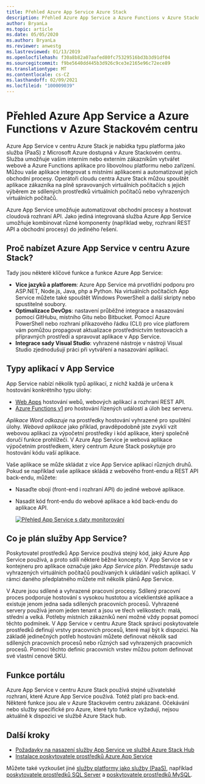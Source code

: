 ```yaml
---
title: Přehled Azure App Service Azure Stack
description: Přehled Azure App Service a Azure Functions v Azure Stackm centru.
author: BryanLa
ms.topic: article
ms.date: 05/05/2020
ms.author: BryanLa
ms.reviewer: anwestg
ms.lastreviewed: 01/13/2019
ms.openlocfilehash: f30a8b82a07aafed80fc75329516bd3b3d91df04
ms.sourcegitcommit: f9be5640dd445b3d926c9ce3e2165e96c72ece89
ms.translationtype: MT
ms.contentlocale: cs-CZ
ms.lasthandoff: 02/09/2021
ms.locfileid: "100009039"
---
```

# <a name="azure-app-service-and-azure-functions-on-azure-stack-hub-overview"></a>Přehled Azure App Service a Azure Functions v Azure Stackovém centru

Azure App Service v centru Azure Stack je nabídka typu platforma jako služba (PaaS) z Microsoft Azure dostupná v Azure Stackovém centru. Služba umožňuje vašim interním nebo externím zákazníkům vytvářet webové a Azure Functions aplikace pro libovolnou platformu nebo zařízení. Můžou vaše aplikace integrovat s místními aplikacemi a automatizovat jejich obchodní procesy. Operátoři cloudu centra Azure Stack můžou spouštět aplikace zákazníka na plně spravovaných virtuálních počítačích s jejich výběrem ze sdílených prostředků virtuálních počítačů nebo vyhrazených virtuálních počítačů.

Azure App Service umožňuje automatizovat obchodní procesy a hostovat cloudová rozhraní API. Jako jediná integrovaná služba Azure App Service umožňuje kombinovat různé komponenty (například weby, rozhraní REST API a obchodní procesy) do jediného řešení.

## <a name="why-offer-azure-app-service-on-azure-stack-hub"></a>Proč nabízet Azure App Service v centru Azure Stack?

Tady jsou některé klíčové funkce a funkce Azure App Service:

- **Více jazyků a platforem**: Azure App Service má prvotřídní podporu pro ASP.NET, Node.js, Java, php a Python. Na virtuálních počítačích App Service můžete také spouštět Windows PowerShell a další skripty nebo spustitelné soubory.
- **Optimalizace DevOps**: nastavení průběžné integrace a nasazování pomocí GitHubu, místního Gitu nebo Bitbucket. Pomocí Azure PowerShell nebo rozhraní příkazového řádku (CLI) pro více platforem vám pomůžou propagovat aktualizace prostřednictvím testovacích a přípravných prostředí a spravovat aplikace v App Service.
- **Integrace sady Visual Studio**: vyhrazené nástroje v nástroji Visual Studio zjednodušují práci při vytváření a nasazování aplikací.

## <a name="app-types-in-app-service"></a>Typy aplikací v App Service

App Service nabízí několik typů aplikací, z nichž každá je určena k hostování konkrétního typu úlohy:

- [Web Apps](/azure/app-service/overview) hostování webů, webových aplikací a rozhraní REST API.
- [Azure Functions v1](/azure/azure-functions) pro hostování řízených událostí a úloh bez serveru.

*Aplikace Word odkazuje* na prostředky hostování vyhrazené pro spuštění úlohy. *Webová aplikace* jako příklad, pravděpodobně jste zvyklí vzít webovou aplikaci za výpočetní prostředky i kód aplikace, který společně doručí funkce prohlížeči. V Azure App Service je webová aplikace výpočetním prostředkem, který centrum Azure Stack poskytuje pro hostování kódu vaší aplikace.

Vaše aplikace se může skládat z více App Service aplikací různých druhů. Pokud se například vaše aplikace skládá z webového front-endu a REST API back-endu, můžete:

- Nasaďte obojí (front-end i rozhraní API) do jediné webové aplikace.
- Nasadit kód front-endu do webové aplikace a kód back-endu do aplikace API.

   [![Přehled App Service s daty monitorování](media/azure-stack-app-service-overview/image01.png "Přehled App Service s daty monitorování")](media/azure-stack-app-service-overview/image01.png#lightbox)

## <a name="what-is-an-app-service-plan"></a>Co je plán služby App Service?

Poskytovatel prostředků App Service používá stejný kód, jaký Azure App Service používá, a proto sdílí některé běžné koncepty. V App Service se v kontejneru pro aplikace označuje jako *App Service plán*. Představuje sadu vyhrazených virtuálních počítačů používaných k ukládání vašich aplikací. V rámci daného předplatného můžete mít několik plánů App Service.

V Azure jsou sdílené a vyhrazené pracovní procesy. Sdílený pracovní proces podporuje hostování s vysokou hustotou a víceklientské aplikace a existuje jenom jedna sada sdílených pracovních procesů. Vyhrazené servery používá jenom jeden tenant a jsou ve třech velikostech: malá, střední a velká. Potřeby místních zákazníků není možné vždy popsat pomocí těchto podmínek. V App Service v centru Azure Stack správci poskytovatele prostředků definují vrstvy pracovních procesů, které mají být k dispozici. Na základě jedinečných potřeb hostování můžete definovat několik sad sdílených pracovních procesů nebo různých sad vyhrazených pracovních procesů. Pomocí těchto definic pracovních vrstev můžou potom definovat své vlastní cenové SKU.

## <a name="portal-features"></a>Funkce portálu

Azure App Service v centru Azure Stack používá stejné uživatelské rozhraní, které Azure App Service používá. Totéž platí pro back-end. Některé funkce jsou ale v Azure Stackovém centru zakázané. Očekávání nebo služby specifické pro Azure, které tyto funkce vyžadují, nejsou aktuálně k dispozici ve službě Azure Stack hub.

## <a name="next-steps"></a>Další kroky

- [Požadavky na nasazení služby App Service ve službě Azure Stack Hub](azure-stack-app-service-before-you-get-started.md)
- [Instalace poskytovatele prostředků Azure App Service](azure-stack-app-service-deploy.md)

Můžete také vyzkoušet jiné [služby platformy jako služby (PaaS)](service-plan-offer-subscription-overview.md), například [poskytovatele prostředků SQL Server](azure-stack-sql-resource-provider-deploy.md) a [poskytovatele prostředků MySQL](azure-stack-mysql-resource-provider-deploy.md).
